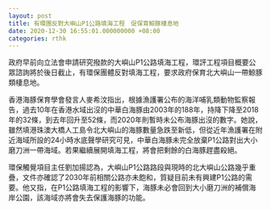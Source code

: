 ```yaml
---
layout: post
title: 有環團反對大嶼山P1公路填海工程　促保育鯨豚棲息地
date: 2020-12-30 16:55:01.000000000 +08:00
categories: rthk
---
```


政府早前向立法會申請研究撥款的大嶼山P1公路填海工程，環評工程項目概要公眾諮詢將於後日截止，有環保團體反對填海工程，要求政府保育北大嶼山一帶鯨豚類棲息地。

香港海豚保育學會發言人麥希汶指出，根據漁護署公布的海洋哺乳類動物監察報告，過去10年在香港水域出沒的中華白海豚由2003年的188年，持降下降至2018年的32條，到去年回升至52條，而2020年則暫時未公布海豚出沒的數字。她說，雖然填港珠澳大橋人工島令北大嶼山的海豚數量急跌至新低，但從近年漁護署在附近海域所設的24小時水底聲學研究可見，中華白海豚未完全放棄P1公路對出大小磨刀洲一帶海域。若果繼續展開填海工程，將會把剩餘的白海豚趕盡殺絕。

環保觸覺項目主任劉加揚認為，大嶼山P1公路路段與現時的北大嶼山公路幾乎重疊，文件亦確認了2030年前相關公路亦未飽和，質疑目前未有興建P1公路的需要。他又指，在P1公路填海工程的影響下，海豚未必會回到大小磨刀洲的補償海岸公園，該海域亦將會失去保護海豚的功能。
